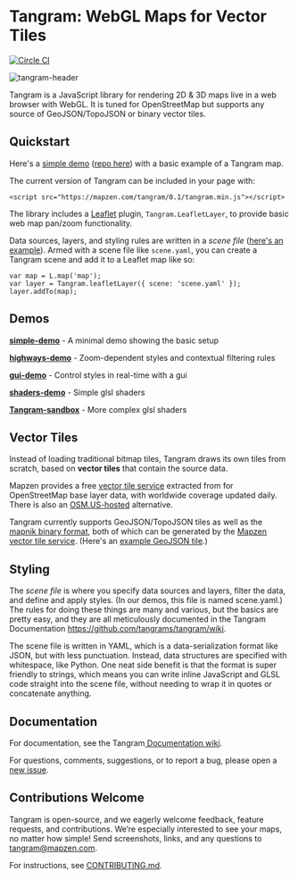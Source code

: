 Tangram: WebGL Maps for Vector Tiles
===

[![Circle CI](https://circleci.com/gh/tangrams/tangram.png?style=badge&circle-token=2529a88125530794f64ffa1783625b5357456f71)](https://circleci.com/gh/tangrams/tangram)

![tangram-header](https://cloud.githubusercontent.com/assets/459970/7569087/8cd14df6-f7d4-11e4-8360-db31790d2bbf.png)

Tangram is a JavaScript library for rendering 2D & 3D maps live in a web browser with WebGL. It is tuned for OpenStreetMap but supports any source of GeoJSON/TopoJSON or binary vector tiles.

## Quickstart

Here's a [simple demo](https://tangrams.github.io/simple-demo/) ([repo here](https://github.com/tangrams/tangram-demo)) with a basic example of a Tangram map. 

The current version of Tangram can be included in your page with:

```
<script src="https://mapzen.com/tangram/0.1/tangram.min.js"></script>
```

The library includes a [Leaflet](http://leafletjs.com) plugin, `Tangram.LeafletLayer`, to provide basic web map pan/zoom functionality.

Data sources, layers, and styling rules are written in a *scene file* ([here's an example](https://github.com/tangrams/simple-demo/blob/gh-pages/scene.yaml)). Armed with a scene file like `scene.yaml`, you can create a Tangram scene and add it to a Leaflet map like so:

```
var map = L.map('map');
var layer = Tangram.leafletLayer({ scene: 'scene.yaml' });
layer.addTo(map);
```

## Demos

[**simple-demo**](http://github.com/tangrams/tangram-demo) - A minimal demo showing the basic setup

[**highways-demo**](http://github.com/tangrams/highways-demo) - Zoom-dependent styles and contextual filtering rules

[**gui-demo**](http://github.com/tangrams/gui-demo) - Control styles in real-time with a gui

[**shaders-demo**](http://github.com/tangrams/shaders-demo) - Simple glsl shaders

[**Tangram-sandbox**](http://github.com/tangrams/tangram-sandbox) - More complex glsl shaders

## Vector Tiles

Instead of loading traditional bitmap tiles, Tangram draws its own tiles from scratch, based on **vector tiles** that contain the source data.

Mapzen provides a free [vector tile service](http://mapzen.com/vector/) extracted from for OpenStreetMap base layer data, with worldwide coverage updated daily. There is also an [OSM.US-hosted](http://openstreetmap.us/~migurski/vector-datasource/) alternative.

Tangram currently supports GeoJSON/TopoJSON tiles as well as the [mapnik binary format](https://github.com/mapbox/vector-tile-spec), both of which can be generated by the [Mapzen vector tile service](http://mapzen.com/vector/). (Here's an [example GeoJSON tile](http://vector.mapzen.com/osm/all/14/4826/6161.json).)

## Styling

The *scene file* is where you specify data sources and layers, filter the data, and define and apply styles. (In our demos, this file is named scene.yaml.) The rules for doing these things are many and various, but the basics are pretty easy, and they are all meticulously documented in the Tangram Documentation https://github.com/tangrams/tangram/wiki.

The scene file is written in YAML, which is a data-serialization format like JSON, but with less punctuation. Instead, data structures are specified with whitespace, like Python. One neat side benefit is that the format is super friendly to strings, which means you can write inline JavaScript and GLSL code straight into the scene file, without needing to wrap it in quotes or concatenate anything.

## Documentation

For documentation, see the Tangram[ Documentation wiki](https://github.com/tangrams/tangram/wiki).

For questions, comments, suggestions, or to report a bug, please open a [new issue](https://github.com/tangrams/tangram/issues).

## Contributions Welcome

Tangram is open-source, and we eagerly welcome feedback, feature requests, and contributions. We’re especially interested to see your maps, no matter how simple! Send screenshots, links, and any questions to tangram@mapzen.com.

For instructions, see [CONTRIBUTING.md](CONTRIBUTING.md).
